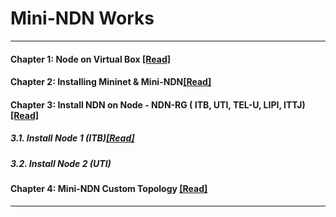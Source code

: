  # Mini-NDN Works 
 ***
 
 #### Chapter 1: Node on Virtual Box [[Read]](https://github.com/syaifulahdan/Mini-NDN-Work/blob/main/Chapter-1.md)
 #### Chapter 2: Installing Mininet & Mini-NDN[[Read]](https://github.com/syaifulahdan/Mini-NDN-Work/blob/main/Chapter-3.md)  
 #### Chapter 3: Install NDN on Node - NDN-RG ( ITB, UTI, TEL-U, LIPI, ITTJ) [[Read]](https://github.com/syaifulahdan/Mini-NDN-Work/blob/main/Chapter-2.md)
 ##### 3.1. Install Node 1 (ITB)[[Read]](https://github.com/syaifulahdan/Mini-NDN-Work/blob/main/Chapter-2.md#21-install-node-1-itb)
 ##### 3.2. Install Node 2 (UTI)
 #### Chapter 4: Mini-NDN Custom Topology [[Read]](https://github.com/syaifulahdan/Mini-NDN-Work/blob/main/Chapter-4.md)  
 *** 
